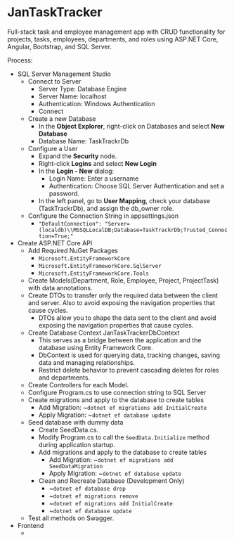# JanTaskTracker
Full-stack task and employee management app with CRUD functionality for projects, tasks, employees, departments, and roles using ASP.NET Core, Angular, Bootstrap, and SQL Server.

Process:
<ul>
  <li>SQL Server Management Studio
    <ul>
      <li>Connect to Server
        <ul>
          <li>Server Type: Database Engine</li>
          <li>Server Name: localhost</li>
          <li>Authentication: Windows Authentication</li>
          <li>Connect</li>
        </ul>
      </li>
      <li>Create a new Database
        <ul>
          <li>In the <strong>Object Explorer</strong>, right-click on Databases and select <strong>New Database</strong></li>
          <li>Database Name: TaskTrackrDb</li>
        </ul>
      </li>
      <li>Configure a User
        <ul>
          <li>Expand the <strong>Security</strong> node.</li>
          <li>Right-click <strong>Logins</strong> and select <strong>New Login</strong></li>
          <li>In the <strong>Login - New</strong> dialog:
            <ul>
              <li>Login Name: Enter a username</li>
              <li>Authentication: Choose SQL Server Authentication and set a password.</li>
            </ul>
          </li>
          <li>In the left panel, go to <strong>User Mapping</strong>, check your database (TaskTrackrDb), and assign the db_owner role.</li>
        </ul>
      </li>
      <li>Configure the Connection String in appsettings.json
        <ul>
          <li><code>"DefaultConnection": "Server=(localdb)\\MSSQLLocalDB;Database=TaskTrackrDb;Trusted_Connection=True;"</code></li>
        </ul>
      </li>
    </ul>
  </li>
  <li>Create ASP.NET Core API
    <ul>
      <li>Add Required NuGet Packages
        <ul>
          <li><code>Microsoft.EntityFrameworkCore</code></li>
          <li><code>Microsoft.EntityFrameworkCore.SqlServer</code></li>
          <li><code>Microsoft.EntityFrameworkCore.Tools</code></li>
        </ul>
      </li>
      <li>Create Models(Department, Role, Employee, Project, ProjectTask) with data annotations.</li>
      <li>Create DTOs to transfer only the required data between the client and server. Also to avoid exposing the navigation properties that cause cycles.
        <ul>
          <li>DTOs allow you to shape the data sent to the client and avoid exposing the navigation properties that cause cycles.
          </li>
        </ul>
      </li>
      <li>Create Database Context JanTaskTrackerDbContext
        <ul>
          <li>This serves as a bridge between the application and the database using Entity Framework Core.</li>
          <li>DbContext is used for querying data, tracking changes, saving data and managing relationships.</li>
          <li>Restrict delete behavior to prevent cascading deletes for roles and departments.</li>
        </ul>
      </li>
      <li>Create Controllers for each Model.</li>
      <li>Configure Program.cs to use connection string to SQL Server</li>
      <li>Create migrations and apply to the database to create tables
        <ul>
          <li>Add Migration: ~<code>dotnet ef migrations add InitialCreate</code></li>
          <li>Apply Migration: ~<code>dotnet ef database update</code></li>
        </ul>
      </li>
      <li>Seed database with dummy data
        <ul>
          <li>Create SeedData.cs.</li>
          <li>Modify Program.cs to call the <code>SeedData.Initialize</code> method during application startup.</li>
          <li>Add migrations and apply to the database to create tables
            <ul>
              <li>Add Migration: ~<code>dotnet ef migrations add SeedDataMigration</code></li>
              <li>Apply Migration: ~<code>dotnet ef database update</code></li>
            </ul>
          </li>
          <li>Clean and Recreate Database (Development Only)
            <ul>
              <li>~<code>dotnet ef database drop</code></li>
              <li>~<code>dotnet ef migrations remove</code></li>
              <li>~<code>dotnet ef migrations add InitialCreate</code></li>
              <li>~<code>dotnet ef database update</code></li>
            </ul>
          </li>
        </ul>
      </li>
      <li>Test all methods on Swagger.
      </li>
    </ul>
  </li>
  <li>Frontend
    <ul>
      <li></li>
    </ul>
  </li>

</ul>